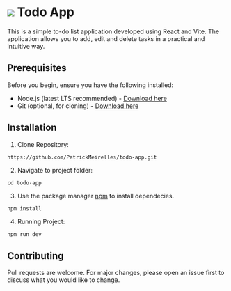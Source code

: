 # ![](https://img.icons8.com/fluency/48/microsoft-todo-2019.png) Todo App

This is a simple to-do list application developed using React and Vite. The application allows you to add, edit and delete tasks in a practical and intuitive way.

## Prerequisites

Before you begin, ensure you have the following installed:

- Node.js (latest LTS recommended) - [Download here](https://nodejs.org/en)
- Git (optional, for cloning) - [Download here](https://git-scm.com/)

## Installation
1. Clone Repository:
```
https://github.com/PatrickMeirelles/todo-app.git
```

2. Navigate to project folder:
```
cd todo-app
```
3. Use the package manager [npm](https://www.npmjs.com/) to install dependecies.

```bash
npm install
```
4. Running Project:
```
npm run dev
```

## Contributing

Pull requests are welcome. For major changes, please open an issue first
to discuss what you would like to change.
